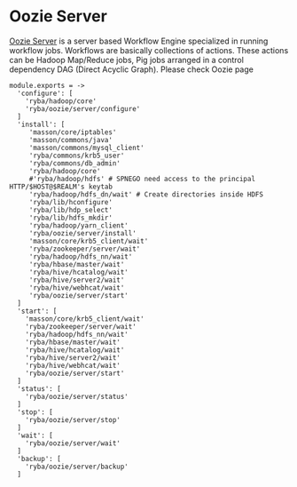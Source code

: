 
# Oozie Server
[Oozie Server][Oozie] is a server based Workflow Engine specialized in running workflow jobs.
Workflows are basically collections of actions.
These actions can be  Hadoop Map/Reduce jobs, Pig jobs arranged in a control dependency DAG (Direct Acyclic Graph).
Please check Oozie page

    module.exports = -> 
      'configure': [
        'ryba/hadoop/core'
        'ryba/oozie/server/configure'
      ]
      'install': [
         'masson/core/iptables'
         'masson/commons/java'
         'masson/commons/mysql_client'
         'ryba/commons/krb5_user'
         'ryba/commons/db_admin'
         'ryba/hadoop/core'
         #'ryba/hadoop/hdfs' # SPNEGO need access to the principal HTTP/$HOST@$REALM's keytab
         'ryba/hadoop/hdfs_dn/wait' # Create directories inside HDFS
         'ryba/lib/hconfigure'
         'ryba/lib/hdp_select'
         'ryba/lib/hdfs_mkdir'
         'ryba/hadoop/yarn_client'
         'ryba/oozie/server/install'
         'masson/core/krb5_client/wait'
         'ryba/zookeeper/server/wait'
         'ryba/hadoop/hdfs_nn/wait'
         'ryba/hbase/master/wait'
         'ryba/hive/hcatalog/wait'
         'ryba/hive/server2/wait'
         'ryba/hive/webhcat/wait'
         'ryba/oozie/server/start'
      ]
      'start': [
        'masson/core/krb5_client/wait'
        'ryba/zookeeper/server/wait'
        'ryba/hadoop/hdfs_nn/wait'
        'ryba/hbase/master/wait'
        'ryba/hive/hcatalog/wait'
        'ryba/hive/server2/wait'
        'ryba/hive/webhcat/wait'
        'ryba/oozie/server/start'
      ]
      'status': [
        'ryba/oozie/server/status'
      ]
      'stop': [
        'ryba/oozie/server/stop'
      ]
      'wait': [
        'ryba/oozie/server/wait'
      ]
      'backup': [
        'ryba/oozie/server/backup'
      ]

[Oozie]: https://oozie.apache.org/docs/3.1.3-incubating/index.html
